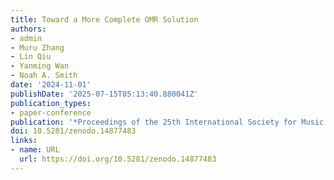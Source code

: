 ```yaml
---
title: Toward a More Complete OMR Solution
authors:
- admin
- Muru Zhang
- Lin Qiu
- Yanming Wan
- Noah A. Smith
date: '2024-11-01'
publishDate: '2025-07-15T05:13:40.880041Z'
publication_types:
- paper-conference
publication: '*Proceedings of the 25th International Society for Music Information Retrieval Conference*'
doi: 10.5281/zenodo.14877483
links:
- name: URL
  url: https://doi.org/10.5281/zenodo.14877483
---
```

